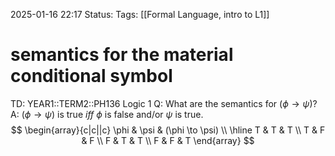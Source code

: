 2025-01-16 22:17
Status: 
Tags: [[Formal Language, intro to L1]]
# semantics for the material conditional symbol

TD: YEAR1::TERM2::PH136 Logic 1
Q: What are the semantics for $(\phi \to \psi)$?
A: $(\phi \to \psi)$ is true _iff_ $\phi$ is false and/or $\psi$ is true.
$$
\begin{array}{c|c||c}
\phi & \psi & (\phi \to \psi) \\
\hline
T & T & T \\
T & F & F \\
F & T & T \\
F & F & T
\end{array}
$$ 
<!--ID: 1737066171279-->
